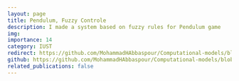 ```yaml
---
layout: page
title: Pendulum, Fuzzy Controle
description: I made a system based on fuzzy rules for Pendulum game
img: 
importance: 14
category: IUST
redirect: https://github.com/MohammadHAbbaspour/Computational-models/blob/main/Pendulum-Fuzzy_Controler.ipynb
github: https://github.com/MohammadHAbbaspour/Computational-models/blob/main/Pendulum-Fuzzy_Controler.ipynb
related_publications: false
---
```

